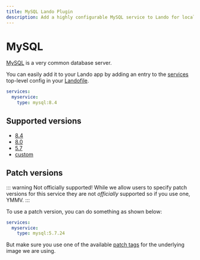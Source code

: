 ```yaml
---
title: MySQL Lando Plugin
description: Add a highly configurable MySQL service to Lando for local development with all the power of Docker and Docker Compose.
---
```


# MySQL

[MySQL](https://www.mysql.com/) is a very common database server.

You can easily add it to your Lando app by adding an entry to the [services](https://docs.lando.dev/services/lando-3.html) top-level config in your [Landofile](https://docs.lando.dev/landofile/).

```yaml
services:
  myservice:
    type: mysql:8.4
```

## Supported versions

*   [8.4](https://hub.docker.com/r/bitnamilegacy/mysql/tags?name=8.4.)
*   [8.0](https://hub.docker.com/r/bitnamilegacy/mysql/tags?name=8.0.)
*   [5.7](https://hub.docker.com/r/bitnamilegacy/mysql/tags?name=5.7.)
*   [custom](https://docs.lando.dev/services/lando-3.html#overrides)

## Patch versions

::: warning Not officially supported!
While we allow users to specify patch versions for this service they are not *officially* supported so if you use one, YMMV.
:::

To use a patch version, you can do something as shown below:

```yaml
services:
  myservice:
    type: mysql:5.7.24
```

But make sure you use one of the available [patch tags](https://hub.docker.com/r/bitnamilegacy/mysql/tags) for the underlying image we are using.

